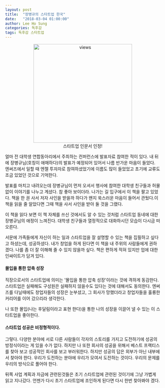 ```yaml
---
layout: post
title:  "장병규의 스타트업 한국"
date:   "2018-03-04 01:00:00"
author: Lee Ho Sung
categories: 독후감
tags: 독후감 스타트업
---
```


<center>
	<figure>
		<img src="http://blog.novice.io/assets/장병규의스타트업한국-1.jpg" width="320" alt="views">
		<figcaption>스타트업 인문서 인정!</figcaption>
	</figure>
</center>

얼마 전 대학생 연합동아리에서 주최하는 컨퍼런스에 발표자료 참여한 적이 있다. 내 뒤에 장병규님(호칭이 애매하다)의 발표가 예정되어 있어서 나름 반가운 마음이 들었다. 엔써즈에서 일할 때 엔젤 투자자로 참여하셨었기에 이름도 많이 들었었고 초기에 교류도 조금 있었던 것으로 기억한다. 

발표를 마치고 내려오는데 장병규님이 먼저 오셔서 행사에 참여한 대학생 친구들과 허물없이 이야기를 나누고 계셨다. 참 좋아 보이더라. 나가는 길 입구에서 이 책을 팔고 있었다. 책을 한 권 사서 저자 사인을 받을까 하다가 왠지 쑥스러운 마음이 들어서 관뒀다.이 책을 읽을 줄 알았다면 그때 책을 사서 사인을 받아 둘 것을 그랬다.

이 책을 읽다 보면 이 책 자체를 쓰신 것에서도 알 수 있는 것처럼 스타트업 동네에 대한 장병규님의 애정이 느껴진다. 대학생 친구들과 열정적으로 대화하시던 모습이 다시금 떠오른다.  

서문에 가족들에게 자신이 하는 일과 스타트업을 잘 설명할 수 있는 책을 집필하고 싶다고 하셨는데, 성공하셨다. 내가 창업을 하게 된다면 이 책을 내 주위의 사람들에게 권하겠다. 나를 좀 더 잘 이해해 줄 수 있지 않을까 싶다. 책은 편하게 적혀 있지만 업에 대한 인싸이트가 담겨 있다. 

#### 몰입을 통한 압축 성장

직장으로서의 스타트업에 의미는 '몰입을 통한 압축 성장'이라는 것에 격하게 동감한다. 스타트업은 실패해도 구성원은 실패하지 않을수도 있다는 것에 대해서도 동의한다. 엔써즈를 다닐때에도 창업자들의 성장은 눈부셨고, 그 회사가 망했더라고 창업자들을 훌륭한 커리어를 이어 갔으리라 생각한다. 

나 또한 몰입(나는 후달림이라고 표현 한다)을 통한 나의 성장을 이끌어 낼 수 있는 이 스타트업을 좋아한다.   

#### 스타트업 성공은 비정형적이다. 

그렇다. 다양한 분야에 서로 다른 사람들이 각자의 스토리를 가지고 도전하기에 성공의 방정식이라는 게 있을 수가 없다. 하지만 나 또한 회사의 성공을 위해서 베스트 프랙티스를 찾아 보고 성공적인 회사를 보고 부러워한다. 하지만 성공의 답은 외부가 아닌 내부에서 찾아야 한다. 우리가 도전하는 분야에 우리가 모여서 도전하는 것이다. 우리의 문제를 우리의 방식으로 풀어야 한다. 

뒤쪽 사업 계획과 자금에 관련된것들은 초기 스타트업에 관련된 것이기에 그냥 가볍게 읽고 지나갔다. 언젠가 다시 초기 스타트업에 조인하게 된다면 다시 한번 찾아봐야 겠다.
